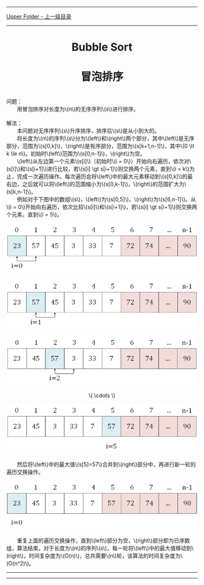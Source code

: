<script type="text/javascript" async src="//cdn.bootcss.com/mathjax/2.7.0/MathJax.js?config=TeX-AMS-MML_HTMLorMML"></script>
<script type="text/javascript" async src="https://cdnjs.cloudflare.com/ajax/libs/mathjax/2.7.1/MathJax.js?config=TeX-MML-AM_CHTML"></script>


--------
[Upper Folder - 上一级目录](../)


--------


<div>
<h1 align="center"> Bubble Sort </h1>
<h1 align="center"> 冒泡排序 </h1>
<br>
问题：<br>
&emsp;&emsp;用冒泡排序对长度为\(n\)的无序序列\(s\)进行排序。<br>
<br>
解法：<br>
&emsp;&emsp;本问题对无序序列\(s\)升序排序，排序后\(s\)是从小到大的。<br>
&emsp;&emsp;将长度为\(n\)的序列\(s\)分为\(left\)和\(right\)两个部分，其中\(left\)是无序部分，范围为\(s[0,k]\)，\(right\)是有序部分，范围为\(s[k+1,n-1]\)，其中\(0 \lt k \le n\)。初始时\(left\)范围为\(s[0,n-1]\)，\(right\)为空。<br>
&emsp;&emsp;\(left\)从左边第一个元素\(s[i]\)（初始时\(i = 0\)）开始向右遍历，依次对\(s[i]\)和\(s[i+1]\)进行比较，若\(s[i] \gt s[i+1]\)则交换两个元素，直到\(i = k\)为止，完成一次遍历操作。每次遍历会将\(left\)中的最大元素移动到\(s[0,k]\)的最右边，之后就可以将\(left\)的范围缩小为\(s[0,k-1]\)，\(right\)的范围扩大为\(s[k,n-1]\)。<br>
&emsp;&emsp;例如对于下图中的数组\(s\)，\(left\)为\(s[0,5]\)，\(right\)为\(s[6,n-1]\)。从\(i = 0\)开始向右遍历，依次比较\(s[i]\)和\(s[i+1]\)，若\(s[i] \gt s[i+1]\)则交换两个元素，直到\(i = 5\)。<br>
<p align="center"><img src="../res/BubbleSort1.png" /></p>
<p align="center"><img src="../res/BubbleSort2.png" /></p>
<p align="center"><img src="../res/BubbleSort3.png" /></p>
<p align="center"> \( \cdots \) </p>
<p align="center"><img src="../res/BubbleSort4.png" /></p>
&emsp;&emsp;然后将\(left\)中的最大值\(s[5]=57\)合并到\(right\)部分中，再进行新一轮的遍历交换操作。<br>
<p align="center"><img src="../res/BubbleSort5.png" /></p>
&emsp;&emsp;重复上面的遍历交换操作，直到\(left\)部分为空，\(right\)部分即为已序数组，算法结束。对于长度为\(n\)的序列\(s\)，每一轮将\(left\)中的最大值移动到\(right\)，时间复杂度为\(O(n)\)，总共需要\(n\)轮，该算法的时间复杂度为\(O(n^2)\)。<br>
</div>


--------
--------
